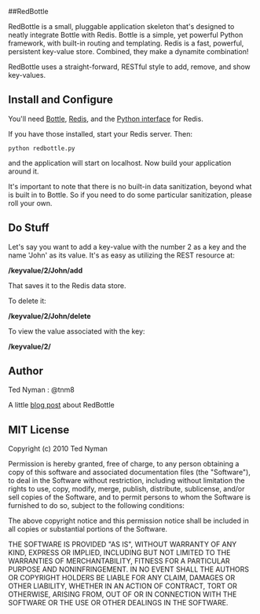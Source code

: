 ##RedBottle

RedBottle is a small, pluggable application skeleton that's designed to neatly integrate Bottle
with Redis. Bottle is a simple, yet powerful Python framework, with built-in routing and templating. Redis
is a fast, powerful, persistent key-value store. Combined, they make a dynamite combination!

RedBottle uses a straight-forward, RESTful style to add, remove, and show key-values.

Install and Configure
---------------------

You'll need [Bottle](http://github.com/defnull/bottle "Bottle"), [Redis](http://code.google.com/p/redis/ "Redis"), and the [Python interface](http://github.com/andymccurdy/redis-py/ "Python Interface") for Redis.

If you have those installed, start your Redis server. Then:

`python redbottle.py`

and the application will start on localhost. Now build your application around it.

It's important to note that there is no built-in data sanitization, beyond what is built
in to Bottle. So if you need to do some particular sanitization, please roll your own.


Do Stuff
---------

Let's say you want to add a key-value with the number 2 as a key and the name 'John' as its value.
It's as easy as utilizing the REST resource at:

**/keyvalue/2/John/add**

That saves it to the Redis data store.

To delete it:

**/keyvalue/2/John/delete**

To view the value associated with the key:

**/keyvalue/2/**


Author
------

Ted Nyman : @tnm8

A little [blog post](http://philosophyofweb.com/2010/01/bottle-py-redis-redbottle/ "Post") about RedBottle

MIT License
-----------

 Copyright (c) 2010 Ted Nyman

 Permission is hereby granted, free of charge, to any person
 obtaining a copy of this software and associated documentation
 files (the "Software"), to deal in the Software without
 restriction, including without limitation the rights to use,
 copy, modify, merge, publish, distribute, sublicense, and/or sell
 copies of the Software, and to permit persons to whom the
 Software is furnished to do so, subject to the following
 conditions:

 The above copyright notice and this permission notice shall be
 included in all copies or substantial portions of the Software.

 THE SOFTWARE IS PROVIDED "AS IS", WITHOUT WARRANTY OF ANY KIND,
 EXPRESS OR IMPLIED, INCLUDING BUT NOT LIMITED TO THE WARRANTIES
 OF MERCHANTABILITY, FITNESS FOR A PARTICULAR PURPOSE AND
 NONINFRINGEMENT. IN NO EVENT SHALL THE AUTHORS OR COPYRIGHT
 HOLDERS BE LIABLE FOR ANY CLAIM, DAMAGES OR OTHER LIABILITY,
 WHETHER IN AN ACTION OF CONTRACT, TORT OR OTHERWISE, ARISING
 FROM, OUT OF OR IN CONNECTION WITH THE SOFTWARE OR THE USE OR
 OTHER DEALINGS IN THE SOFTWARE.

